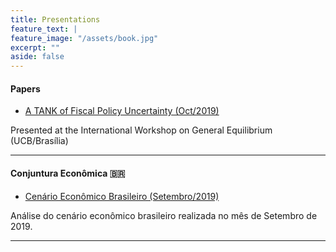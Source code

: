 ```yaml
---
title: Presentations
feature_text: |
feature_image: "/assets/book.jpg"
excerpt: ""
aside: false
---
```


#### Papers

- [A TANK of Fiscal Policy Uncertainty (Oct/2019)](/files/TANKF_WGEUCB_oct2019.pdf)

Presented at the International Workshop on General Equilibrium (UCB/Brasília)

___

#### Conjuntura Econômica 🇧🇷

- [Cenário Econômico Brasileiro (Setembro/2019)](/files/conjunturaEcon.pdf)

Análise do cenário econômico brasileiro realizada no mês de Setembro de 2019.

___
